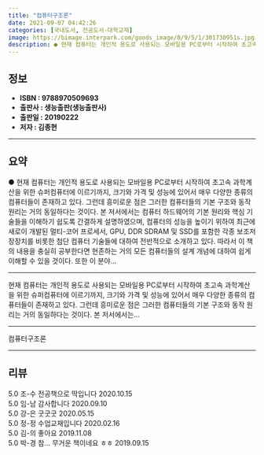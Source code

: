 ```yaml
---
title: "컴퓨터구조론"
date: 2021-09-07 04:42:26
categories: [국내도서, 전공도서-대학교재]
image: https://bimage.interpark.com/goods_image/0/9/5/1/301730951s.jpg
description: ● 현재 컴퓨터는 개인적 용도로 사용되는 모바일용 PC로부터 시작하여 초고속 과학계산을 위한 슈퍼컴퓨터에 이르기까지, 크기와 가격 및 성능에 있어서 매우 다양한 종류의 컴퓨터들이 존재하고 있다. 그런데 흥미로운 점은 그러한 컴퓨터들의 기본 구조와 동작 원리는 거의 동일하다는 것이다.
---
```


## **정보**

- **ISBN : 9788970509693**
- **출판사 : 생능출판(생능출판사)**
- **출판일 : 20190222**
- **저자 : 김종현**

------



## **요약**

●  현재 컴퓨터는 개인적 용도로 사용되는 모바일용 PC로부터 시작하여 초고속 과학계산을 위한 슈퍼컴퓨터에 이르기까지, 크기와 가격 및 성능에 있어서 매우 다양한 종류의 컴퓨터들이 존재하고 있다. 그런데 흥미로운 점은 그러한 컴퓨터들의 기본 구조와 동작 원리는 거의 동일하다는 것이다. 본 저서에서는 컴퓨터 하드웨어의 기본 원리와 핵심 기술들을 이해하기 쉽도록 간결하게 설명하였으며, 컴퓨터의 성능을 높이기 위하여 최근에 새로이 개발된 멀티-코어 프로세서, GPU, DDR SDRAM 및 SSD를 포함한 각종 보조저장장치를 비롯한 첨단 컴퓨터 기술들에 대하여 전반적으로 소개하고 있다. 따라서 이 책의 내용을 충실히 공부한다면 현존하는 거의 모든 컴퓨터들의 설계 개념에 대하여 쉽게 이해할 수 있을 것이다. 또한 이 분야...

------

현재 컴퓨터는 개인적 용도로 사용되는 모바일용 PC로부터 시작하여 초고속 과학계산을 위한 슈퍼컴퓨터에 이르기까지, 크기와 가격 및 성능에 있어서 매우 다양한 종류의 컴퓨터들이 존재하고 있다. 그런데 흥미로운 점은 그러한 컴퓨터들의 기본 구조와 동작 원리는 거의 동일하다는 것이다. 본 저서에서는... 

------


컴퓨터구조론 

------


## **리뷰** 

5.0 조-수 전공책으로 딱입니다 2020.10.15 <br/>5.0 임-남 감사합니다 2020.09.10 <br/>5.0 강-은 굿굿굿 2020.05.15 <br/>5.0 정-정 수업교재입니다  2020.02.16 <br/>5.0 김-의 좋아요 2019.11.08 <br/>5.0 박-경 참... 무거운 책이네요 ㅎㅎ 2019.09.15 <br/>